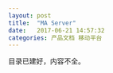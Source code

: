 ```yaml
---
layout: post
title:  "MA Server"
date:   2017-06-21 14:57:32
categories: 产品文档 移动平台
---
```


目录已建好，内容不全。
